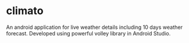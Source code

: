 # climato
An android application for live weather details including 10 days weather forecast.
Developed using powerful volley library in Android Studio.
